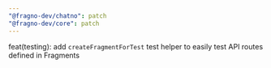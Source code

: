 ```yaml
---
"@fragno-dev/chatno": patch
"@fragno-dev/core": patch
---
```


feat(testing): add `createFragmentForTest` test helper to easily test API routes defined in
Fragments
